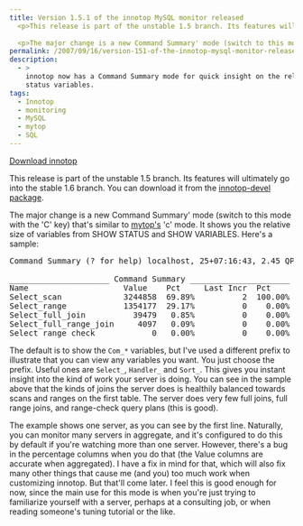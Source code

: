 ```yaml
---
title: Version 1.5.1 of the innotop MySQL monitor released
  <p>This release is part of the unstable 1.5 branch. Its features will ultimately go into the stable 1.6 branch. You can download it from the <a href="http://sourceforge.net/project/showfiles.php?group_id=186074">innotop-devel package</a>.</p>
  
  <p>The major change is a new Command Summary' mode (switch to this mode with the 'C' key) that's similar to mytop's 'c' mode.  It shows you the relative size of variables from SHOW STATUS and SHOW VARIABLES.</p>
permalink: /2007/09/16/version-151-of-the-innotop-mysql-monitor-released/
description:
  - >
    innotop now has a Command Summary mode for quick insight on the relative size of
    status variables.
tags:
  - Innotop
  - monitoring
  - MySQL
  - mytop
  - SQL
---
```

<p class="download">
  <a href="http://code.google.com/p/innotop">Download innotop</a>
</p>

This release is part of the unstable 1.5 branch. Its features will ultimately go into the stable 1.6 branch. You can download it from the [innotop-devel package][1].

The major change is a new Command Summary' mode (switch to this mode with the 'C' key) that's similar to [mytop's][2] 'c' mode. It shows you the relative size of variables from SHOW STATUS and SHOW VARIABLES. Here's a sample:

<pre>Command Summary (? for help) localhost, 25+07:16:43, 2.45 QPS, 3 thd, 5.0.40

_____________________ Command Summary _____________________
Name                    Value    Pct     Last Incr  Pct    
Select_scan             3244858  69.89%          2  100.00%
Select_range            1354177  29.17%          0    0.00%
Select_full_join          39479   0.85%          0    0.00%
Select_full_range_join     4097   0.09%          0    0.00%
Select_range_check            0   0.00%          0    0.00%</pre>

The default is to show the `Com_*` variables, but I've used a different prefix to illustrate that you can view any variables you want. You just choose the prefix. Useful ones are `Select_`, `Handler_` and `Sort_`. This gives you instant insight into the kind of work your server is doing. You can see in the sample above that the kinds of joins the server does is healthily balanced towards scans and ranges on the first table. The server does very few full joins, full range joins, and range-check query plans (this is good).

The example shows one server, as you can see by the first line. Naturally, you can monitor many servers in aggregate, and it's configured to do this by default if you're watching more than one server. However, there's a bug in the percentage columns when you do that (the Value columns are accurate when aggregated). I have a fix in mind for that, which will also fix many other things that cause me (and you) too much work when customizing innotop. But that'll come later. I feel this is good enough for now, since the main use for this mode is when you're just trying to familiarize yourself with a server, perhaps at a consulting job, or when reading someone's tuning tutorial or the like.

 [1]: http://code.google.com/p/innotop
 [2]: http://jeremy.zawodny.com/mysql/mytop/
